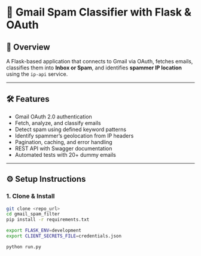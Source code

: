# 📧 Gmail Spam Classifier with Flask & OAuth

## 🚀 Overview
A Flask-based application that connects to Gmail via OAuth, fetches emails, classifies them into **Inbox or Spam**, and identifies **spammer IP location** using the `ip-api` service.

---

## 🛠️ Features
- Gmail OAuth 2.0 authentication
- Fetch, analyze, and classify emails
- Detect spam using defined keyword patterns
- Identify spammer’s geolocation from IP headers
- Pagination, caching, and error handling
- REST API with Swagger documentation
- Automated tests with 20+ dummy emails

---

## ⚙️ Setup Instructions

### 1. Clone & Install
```bash
git clone <repo_url>
cd gmail_spam_filter
pip install -r requirements.txt

export FLASK_ENV=development
export CLIENT_SECRETS_FILE=credentials.json

python run.py
